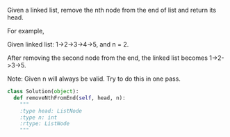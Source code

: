Given a linked list, remove the nth node from the end of list and return its head.


For example,


   Given linked list: 1->2->3->4->5, and n = 2.

   After removing the second node from the end, the linked list becomes 1->2->3->5.



Note:
Given n will always be valid.
Try to do this in one pass.



```python
class Solution(object):
  def removeNthFromEnd(self, head, n):
    """
    :type head: ListNode
    :type n: int
    :rtype: ListNode
    """
```
